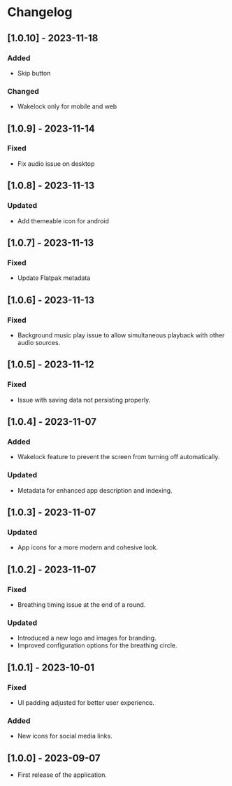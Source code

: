 # Changelog
## [1.0.10] - 2023-11-18
### Added
- Skip button
### Changed
- Wakelock only for mobile and web

## [1.0.9] - 2023-11-14
### Fixed
- Fix audio issue on desktop

## [1.0.8] - 2023-11-13
### Updated
- Add themeable icon for android

## [1.0.7] - 2023-11-13
### Fixed
- Update Flatpak metadata

## [1.0.6] - 2023-11-13
### Fixed
- Background music play issue to allow simultaneous playback with other audio sources.

## [1.0.5] - 2023-11-12
### Fixed
- Issue with saving data not persisting properly.

## [1.0.4] - 2023-11-07
### Added
- Wakelock feature to prevent the screen from turning off automatically.
### Updated
- Metadata for enhanced app description and indexing.

## [1.0.3] - 2023-11-07
### Updated
- App icons for a more modern and cohesive look.

## [1.0.2] - 2023-11-07
### Fixed
- Breathing timing issue at the end of a round.
### Updated
- Introduced a new logo and images for branding.
- Improved configuration options for the breathing circle.

## [1.0.1] - 2023-10-01
### Fixed
- UI padding adjusted for better user experience.
### Added
- New icons for social media links.

## [1.0.0] - 2023-09-07
- First release of the application.
